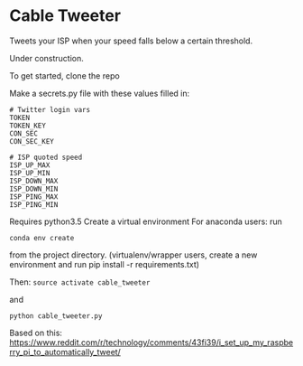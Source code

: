 # Cable Tweeter
Tweets your ISP when your speed falls below a certain threshold.

Under construction.

To get started, clone the repo

Make a secrets.py file with these values filled in:

```
# Twitter login vars
TOKEN
TOKEN_KEY
CON_SEC
CON_SEC_KEY

# ISP quoted speed
ISP_UP_MAX
ISP_UP_MIN
ISP_DOWN_MAX
ISP_DOWN_MIN
ISP_PING_MAX
ISP_PING_MIN
```

Requires python3.5
Create a virtual environment
For anaconda users: run
```
conda env create
```
from the project directory.
(virtualenv/wrapper users, create a new environment and run pip install -r requirements.txt)

Then:
```source activate cable_tweeter```

and

```
python cable_tweeter.py
```

Based on this: https://www.reddit.com/r/technology/comments/43fi39/i_set_up_my_raspberry_pi_to_automatically_tweet/
